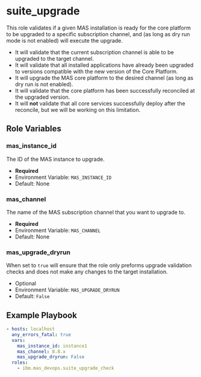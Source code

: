 suite_upgrade
===============================================================================
This role validates if a given MAS installation is ready for the core platform to be upgraded to a specific subscription channel, and (as long as dry run mode is not enabled) will execute the upgrade.

- It will validate that the current subscription channel is able to be upgraded to the target channel.
- It will validate that all installed applications have already been upgraded to versions compatible with the new version of the Core Platform.
- It will upgrade the MAS core platform to the desired channel (as long as dry run is not enabled).
- It will validate that the core platform has been successfully reconciled at the upgraded version.
- It will **not** validate that all core services successfully deploy after the reconcile, but we will be working on this limitation.


Role Variables
-------------------------------------------------------------------------------
### mas_instance_id
The ID of the MAS instance to upgrade.

- **Required**
- Environment Variable: `MAS_INSTANCE_ID`
- Default: None

### mas_channel
The name of the MAS subscription channel that you want to upgrade to.

- **Required**
- Environment Variable: `MAS_CHANNEL`
- Default: None

### mas_upgrade_dryrun
When set to `true` will ensure that the role only preforms upgrade validation checks and does not make any changes to the target installation.

- Optional
- Environment Variable: `MAS_UPGRADE_DRYRUN`
- Default: `False`


Example Playbook
-------------------------------------------------------------------------------

```yaml
- hosts: localhost
  any_errors_fatal: true
  vars:
    mas_instance_id: instance1
    mas_channel: 8.8.x
    mas_upgrade_dryrun: False
  roles:
    - ibm.mas_devops.suite_upgrade_check
```
